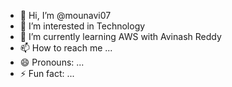 - 👋 Hi, I’m @mounavi07
- 👀 I’m interested in Technology
- 🌱 I’m currently learning AWS with Avinash Reddy
- 📫 How to reach me ...
- 😄 Pronouns: ...
- ⚡ Fun fact: ...

<!---
mounavi07/mounavi07 is a ✨ special ✨ repository because its `README.md` (this file) appears on your GitHub profile.
You can click the Preview link to take a look at your changes.
--->
